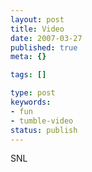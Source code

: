 ```yaml
---
layout: post
title: Video
date: 2007-03-27
published: true
meta: {}

tags: []

type: post
keywords:
- fun
- tumble-video
status: publish
---
```



SNL

